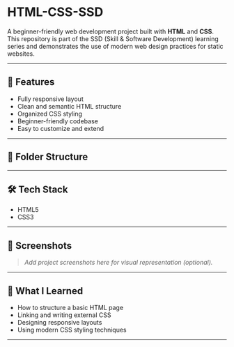 # HTML-CSS-SSD

A beginner-friendly web development project built with **HTML** and **CSS**. This repository is part of the SSD (Skill & Software Development) learning series and demonstrates the use of modern web design practices for static websites.

---

## 🚀 Features

- Fully responsive layout  
- Clean and semantic HTML structure  
- Organized CSS styling  
- Beginner-friendly codebase  
- Easy to customize and extend

---

## 📁 Folder Structure


---

## 🛠️ Tech Stack

- HTML5  
- CSS3

---

## 📸 Screenshots

<!-- Replace with your actual screenshots once added -->
> _Add project screenshots here for visual representation (optional)._

---

## 🧠 What I Learned

- How to structure a basic HTML page  
- Linking and writing external CSS  
- Designing responsive layouts  
- Using modern CSS styling techniques

---
